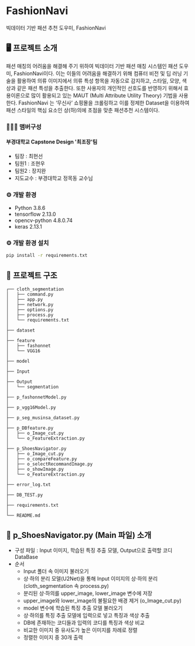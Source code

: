 # FashionNavi
빅데이터 기반 패션 추천 도우미, FashionNavi

## 🖥️ 프로젝트 소개
패션 매칭의 어려움을 해결해 주기 위하여 빅데이터 기반 패션 매칭 시스템인 패션 도우미, FashionNavi이다. 이는 이들의 어려움을 해결하기 위해 컴퓨터 비전 및 딥 러닝 기술을 활용하여 의류 이미지에서 의류 특성 항목을 자동으로 감지하고, 스타일, 모양, 색상과 같은 패션 특성을 추출한다. 또한 사용자의 개인적인 선호도를 반영하기 위해서 효용이론으로 많이 활용되고 있는 MAUT (Multi
Attribute Utility Theory) 기법을 사용한다. FashionNavi 는 ‘무신사’ 쇼핑몰을 크롤링하고 이를 정제한 Dataset을 이용하여 패션 스타일의 핵심 요소인 상(하)의에 초점을 맞춘 패션추천 시스템이다.
<br>

### 🧑‍🤝‍🧑 맴버구성
#### 부경대학교 Capstone Design '최조장'팀
 - 팀장  : 최현선
 - 팀원1 : 조현우
 - 팀원2 : 장지완
 - 지도교수 : 부경대학교 정목동 교수님

### ⚙️ 개발 환경
- Python 3.8.6
- tensorflow 2.13.0
- opencv-python 4.8.0.74
- keras 2.13.1
  
### ⚙️ 개발 환경 설치
```sh
pip install -r requirements.txt
```

## 📌 프로젝트 구조
```shell
┌── cloth_segmentation
│   ├── command.py
│   ├── app.py
│   ├── network.py
│   ├── options.py
│   ├── process.py
│   └── requirements.txt
│
├── dataset
│
├── feature
│   ├── fashonnet
│   └── VGG16
│
├── model
│
├── Input
│
├── Output
│   └── segmentation
│
├── p_fashonnetModel.py
│
├── p_vgg16Model.py
│
├── p_seg_musinsa_dataset.py
│
├── p_DBfeature.py
│   ├── o_Image_cut.py
│   └── o_FeatureExtraction.py
│
├── p_ShoesNavigator.py
│   ├── o_Image_cut.py
│   ├── o_compareFeature.py
│   ├── o_selectRecommandImage.py
│   ├── o_showImage.py
│   └── o_FeatureExtraction.py
│
├── error_log.txt
│
├── DB_TEST.py
│
├── requirements.txt
│
└── README.md
```

## 📌 p_ShoesNavigator.py (Main 파일) 소개
- 구성 파일 : Input 이미지, 학습된 특징 추출 모델, Output으로 출력할 코디 DataBase
- 순서
  - Input 폴더 속 이미지 불러오기
  - 상·하의 분리 모델(U2Net)을 통해 Input 이미지의 상·하의 분리 (cloth_segmentation 속 process.py)
  - 분리된 상·하의를 upper_image, lower_image 변수에 저장
  - upper_image와 lower_image의 불필요한 배경 제거 (o_Image_cut.py)
  - model 변수에 학습된 특징 추출 모델 불러오기
  - 상·하의를 특징 추출 모델에 입력으로 넣고 특징과 색상 추출
  - DB에 존재하는 코디들과 입력의 코디를 특징과 색상 비교
  - 비교한 이미지 중 유사도가 높은 이미지를 차례로 정렬
  - 정렬한 이미지 중 30개 출력

